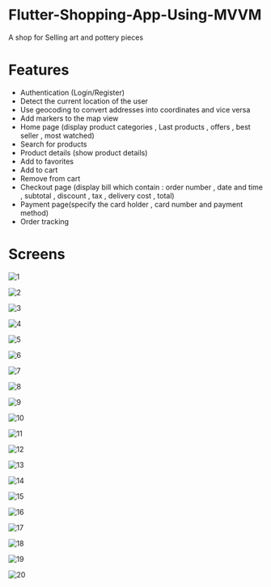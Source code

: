 # Flutter-Shopping-App-Using-MVVM
A shop for Selling art and pottery pieces
# Features
* Authentication (Login/Register)
* Detect the current location of the user
* Use geocoding to convert addresses into coordinates and vice versa
* Add markers to the map view
* Home page (display product categories , Last products , offers , best seller , most watched)
* Search for products
* Product details (show product details)
* Add to favorites
* Add to cart 
* Remove from cart
* Checkout page (display bill which contain : order number , date and time , subtotal , discount , tax , delivery cost , total)
* Payment page(specify the card holder , card number and payment method)
* Order tracking
# Screens
![1](https://user-images.githubusercontent.com/49687204/152639786-04d0f25e-a170-4b79-8b87-c4a51413b08a.jpg)

![2](https://user-images.githubusercontent.com/49687204/152639790-b3fdf9cf-2e01-42c3-830e-52fab8edf86f.jpg)

![3](https://user-images.githubusercontent.com/49687204/152639796-8005b3b8-a2dd-43f0-a579-0fe3be4ced4f.jpg)

![4](https://user-images.githubusercontent.com/49687204/152639799-d11f1d61-bcf3-4158-8a47-1f43f251b78b.jpg)

![5](https://user-images.githubusercontent.com/49687204/152639801-15c8e2a2-1129-486d-b875-bc8837b1f149.jpg)

![6](https://user-images.githubusercontent.com/49687204/152639805-8d4ce41b-b30f-4e28-be22-562edcfbcf8a.jpg)

![7](https://user-images.githubusercontent.com/49687204/152639815-1bdfbccf-c794-43f9-abe1-bb9d304930bc.jpg)

![8](https://user-images.githubusercontent.com/49687204/152639819-339b05d6-6f0e-4547-a157-cd8e35344b8a.jpg)

![9](https://user-images.githubusercontent.com/49687204/152639822-1fadf908-45fb-40cb-9d3d-911d4386d727.jpg)

![10](https://user-images.githubusercontent.com/49687204/152639825-d152e423-f596-4fcc-896b-4e05c44fb641.jpg)

![11](https://user-images.githubusercontent.com/49687204/152639827-f470e386-7dc8-4206-a343-eb954eba4ef3.jpg)

![12](https://user-images.githubusercontent.com/49687204/152639840-d65e0969-9c0b-431a-b894-8ddecd7bbe7c.jpg)

![13](https://user-images.githubusercontent.com/49687204/152639843-86208439-43ed-48c4-979c-7f05db1dd3af.jpg)

![14](https://user-images.githubusercontent.com/49687204/152639845-6e148216-d47d-43b8-8133-189ef63ef0e0.jpg)

![15](https://user-images.githubusercontent.com/49687204/152639856-8640d131-c290-465a-a0e1-184bbc543289.jpg)

![16](https://user-images.githubusercontent.com/49687204/152639862-c70717c4-4fec-4f00-a8fa-c718f268f102.jpg)

![17](https://user-images.githubusercontent.com/49687204/152639869-4bf9fcbe-a7de-446b-9c45-68c1b330d905.jpg)

![18](https://user-images.githubusercontent.com/49687204/152639871-5a925128-f1ab-47d3-8243-16001ac671ea.jpg)

![19](https://user-images.githubusercontent.com/49687204/152639874-8382ead8-f918-44e3-abdd-b9b63d4b3691.png)

![20](https://user-images.githubusercontent.com/49687204/152639878-5e57f03f-40ba-4a42-98f4-4c57030fad47.jpg)

